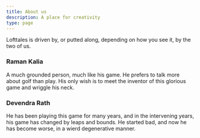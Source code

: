 ```yaml
---
title: About us
description: A place for creativity
type: page
---
```


Lofttales is driven by, or putted along, depending on how you see it, by the two of us.

### Raman Kalia

A much grounded person, much like his game. He prefers to talk more about golf than play. His only wish is to meet the inventor of this glorious game and wriggle his neck.

### Devendra Rath

He has been playing this game for many years, and in the intervening years, his game has changed by leaps and bounds. He started bad, and now he has become worse, in a wierd degenerative manner. 